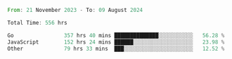 <!--START_SECTION:waka-->

```rust
From: 21 November 2023 - To: 09 August 2024

Total Time: 556 hrs

Go                357 hrs 40 mins ██████████████░░░░░░░░░░░   56.28 %
JavaScript        152 hrs 24 mins ██████░░░░░░░░░░░░░░░░░░░   23.98 %
Other             79 hrs 33 mins  ███░░░░░░░░░░░░░░░░░░░░░░   12.52 %
```

<!--END_SECTION:waka-->
